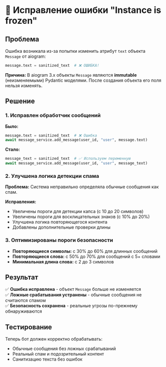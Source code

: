 # 🔧 Исправление ошибки "Instance is frozen"

## Проблема

Ошибка возникала из-за попытки изменить атрибут `text` объекта `Message` от aiogram:

```python
message.text = sanitized_text  # ❌ ОШИБКА!
```

**Причина:** В aiogram 3.x объекты `Message` являются **immutable** (неизменяемыми) Pydantic моделями. После создания объекта его поля нельзя изменять.

## Решение

### 1. Исправлен обработчик сообщений

**Было:**
```python
message.text = sanitized_text  # ❌ Ошибка
await message_service.add_message(user_id, "user", message.text)
```

**Стало:**
```python
message_text = sanitized_text  # ✅ Используем переменную
await message_service.add_message(user_id, "user", message_text)
```

### 2. Улучшена логика детекции спама

**Проблема:** Система неправильно определяла обычные сообщения как спам.

**Исправления:**
- Увеличены пороги для детекции капса (с 10 до 20 символов)
- Увеличены пороги для восклицательных знаков (с 10% до 20%)
- Улучшена логика повторяющегося контента
- Добавлены дополнительные проверки длины

### 3. Оптимизированы пороги безопасности

- **Повторяющиеся символы:** с 30% до 60% для длинных сообщений
- **Повторяющиеся слова:** с 50% до 70% для сообщений с 5+ словами
- **Минимальная длина слова:** с 2 до 3 символов

## Результат

✅ **Ошибка исправлена** - объект `Message` больше не изменяется  
✅ **Ложные срабатывания устранены** - обычные сообщения не считаются спамом  
✅ **Безопасность сохранена** - реальные угрозы по-прежнему обнаруживаются  

## Тестирование

Теперь бот должен корректно обрабатывать:
- Обычные сообщения без ложных срабатываний
- Реальный спам и подозрительный контент
- Санитизацию текста без ошибок
